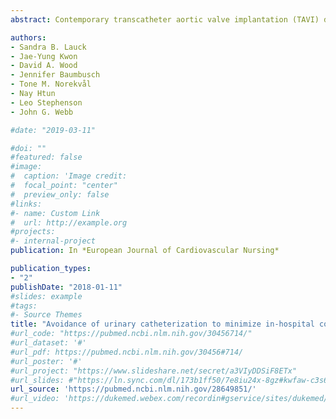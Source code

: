 ```yaml
---
abstract: Contemporary transcatheter aortic valve implantation (TAVI) devices and approach present opportunities to review historical practices initially informed by early treatment development and cardiac surgery. The avoidance of urinary catheterization in the older TAVI population is a strategy to minimize in-hospital complications. The purpose of the study was to explore elimination-related complications following the phased implementation of a default strategy of avoiding urinary catheterization in patients undergoing transfemoral (TF) TAVI. We conducted an observational study using a retrospective chart review of patients treated between 2011 and 2013 to identify patient characteristics, peri-procedure details, in-hospital outcomes and elimination-related complications in patients who did or did not receive a peri-procedure indwelling catheter. Descriptive analyses were used to report differences between the groups; we conducted a regression analysis to explore the relationship between the practice of urinary catheterization and total procedure time. Of the 408 patients who underwent TF TAVR, 188 (46.1%) received a peri-procedure indwelling urinary catheter and 220 (53.9%) did not. There was no difference in in-hospital mortality (2.2%), disabling stroke (0.5%), or other major cardiac adverse events. The avoidance of a urinary catheter resulted in significantly lower rates of urinary tract infection requiring a new antibiotic regimen (1.4% versus 6.1%, p = 0.014), haematuria documented by medicine or nursing (3.7% versus 17.6%, p = 0.001), and the need for continuous bladder irrigation (2.7% versus 0%, p = 0.027).

authors: 
- Sandra B. Lauck
- Jae-Yung Kwon
- David A. Wood
- Jennifer Baumbusch
- Tone M. Norekvål 
- Nay Htun
- Leo Stephenson
- John G. Webb

#date: "2019-03-11"

#doi: ""
#featured: false
#image:
#  caption: 'Image credit: 
#  focal_point: "center"
#  preview_only: false
#links:
#- name: Custom Link
#  url: http://example.org
#projects:
#- internal-project
publication: In *European Journal of Cardiovascular Nursing*

publication_types:
- "2"
publishDate: "2018-01-11"
#slides: example
#tags:
#- Source Themes
title: "Avoidance of urinary catheterization to minimize in-hospital complications after transcatheter aortic valve implantation: An observational study"
#url_code: "https://pubmed.ncbi.nlm.nih.gov/30456714/"
#url_dataset: '#'
#url_pdf: https://pubmed.ncbi.nlm.nih.gov/30456#714/
#url_poster: '#'
#url_project: "https://www.slideshare.net/secret/a3VIyDDSiF8ETx"
#url_slides: #"https://ln.sync.com/dl/173b1ff50/7e8iu24x-8gz#kwfaw-c3s66p2j-wcnducyz"
url_source: 'https://pubmed.ncbi.nlm.nih.gov/28649851/'
#url_video: 'https://dukemed.webex.com/recordin#gservice/sites/dukemed/recording/play/b0d1d4dd#df304b0e9866fb29143f5ac2'
---
```



